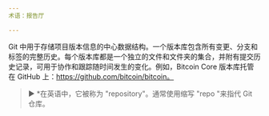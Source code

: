 ```yaml
---
术语：报告厅

---
```

Git 中用于存储项目版本信息的中心数据结构。一个版本库包含所有变更、分支和标签的完整历史。每个版本库都是一个独立的文件和文件夹的集合，并附有提交历史记录，可用于协作和跟踪随时间发生的变化。例如，Bitcoin Core 版本库托管在 GitHub 上：https://github.com/bitcoin/bitcoin。

> ► *在英语中，它被称为 "repository"。通常使用缩写 "repo "来指代 Git 仓库。